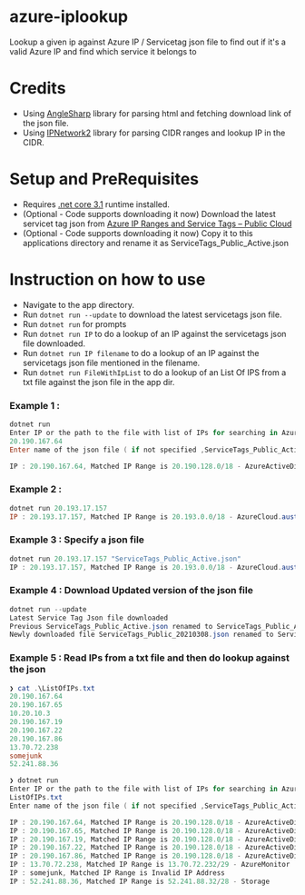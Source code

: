 # azure-iplookup
Lookup a given ip against Azure IP / Servicetag json file to find out if it's a valid Azure IP and find which service it belongs to

# Credits
- Using [AngleSharp](https://github.com/AngleSharp/AngleSharp) library for parsing html and fetching download link of the json file.
- Using [IPNetwork2](https://www.nuget.org/packages/IPNetwork2/) library for parsing CIDR ranges and lookup IP in the CIDR.

# Setup and PreRequisites
 - Requires [.net core 3.1](https://dotnet.microsoft.com/download/dotnet/3.1) runtime installed.
 - (Optional - Code supports downloading it now) Download the latest servicet tag json from [Azure IP Ranges and Service Tags – Public Cloud](https://www.microsoft.com/en-us/download/details.aspx?id=56519)
-  (Optional - Code supports downloading it now) Copy it to this applications directory and rename it as ServiceTags_Public_Active.json


# Instruction on how to use
- Navigate to the app directory.
- Run `dotnet run --update` to download the latest servicetags json file.
- Run `dotnet run` for prompts
- Run `dotnet run IP` to do a lookup of an IP against the servicetags json file downloaded.
- Run `dotnet run IP filename` to do a lookup of an IP against the servicetags json file mentioned in the filename.
- Run `dotnet run FileWithIpList` to do a lookup of an List Of IPS from a txt file against the json file in the app dir.

### Example 1 : 
``` Powershell
dotnet run
Enter IP or the path to the file with list of IPs for searching in Azure IP/ServiceTag Ranges :
20.190.167.64
Enter name of the json file ( if not specified ,ServiceTags_Public_Active.json will be used ) :

IP : 20.190.167.64, Matched IP Range is 20.190.128.0/18 - AzureActiveDirectory
```
### Example 2 : 
``` Powershell
dotnet run 20.193.17.157
IP : 20.193.17.157, Matched IP Range is 20.193.0.0/18 - AzureCloud.australiaeast
```
### Example 3 : Specify a **json** file

``` Powershell
dotnet run 20.193.17.157 "ServiceTags_Public_Active.json"
IP : 20.193.17.157, Matched IP Range is 20.193.0.0/18 - AzureCloud.australiaeast
```

### Example 4 : Download Updated version of the json file

``` Powershell
dotnet run --update
Latest Service Tag Json file downloaded
Previous ServiceTags_Public_Active.json renamed to ServiceTags_Public_Arhive_11032021.json
Newly downloaded file ServiceTags_Public_20210308.json renamed to ServiceTags_Public_Active.json
```

### Example 5 : Read IPs from a txt file and then do lookup against the json
```Powershell
❯ cat .\ListOfIPs.txt
20.190.167.64
20.190.167.65
10.20.10.3
20.190.167.19
20.190.167.22
20.190.167.86
13.70.72.238
somejunk
52.241.88.36

❯ dotnet run
Enter IP or the path to the file with list of IPs for searching in Azure IP/ServiceTag Ranges :
ListOfIPs.txt
Enter name of the json file ( if not specified ,ServiceTags_Public_Active.json will be used ) :

IP : 20.190.167.64, Matched IP Range is 20.190.128.0/18 - AzureActiveDirectory
IP : 20.190.167.65, Matched IP Range is 20.190.128.0/18 - AzureActiveDirectory
IP : 20.190.167.19, Matched IP Range is 20.190.128.0/18 - AzureActiveDirectory
IP : 20.190.167.22, Matched IP Range is 20.190.128.0/18 - AzureActiveDirectory
IP : 20.190.167.86, Matched IP Range is 20.190.128.0/18 - AzureActiveDirectory
IP : 13.70.72.238, Matched IP Range is 13.70.72.232/29 - AzureMonitor
IP : somejunk, Matched IP Range is Invalid IP Address
IP : 52.241.88.36, Matched IP Range is 52.241.88.32/28 - Storage
```